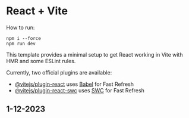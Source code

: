 # React + Vite

How to run:

```shell
npm i --force
npm run dev
```

This template provides a minimal setup to get React working in Vite with HMR and some ESLint rules.

Currently, two official plugins are available:

-   [@vitejs/plugin-react](https://github.com/vitejs/vite-plugin-react/blob/main/packages/plugin-react/README.md) uses [Babel](https://babeljs.io/) for Fast Refresh
-   [@vitejs/plugin-react-swc](https://github.com/vitejs/vite-plugin-react-swc) uses [SWC](https://swc.rs/) for Fast Refresh

## 1-12-2023

<!-- Thật trống rỗng

-
- -->

<!-- Thú thật thì, dù thường khuyên người khác hãy sống healthy, nhưng tôi lại là đứa có lối sống phi lý vãi cả hồn nhất.
Bỏ bữa, thức khuya, ngủ ngày, ăn bậy ăn bạ, blablabla...

Có nhiều hôm tâm trạng tôi như xuống tùng cực, chẳng muốn làm bất cứ điều gì, chỉ có nằm 1 chỗ, cũng chả buồn ăn, như thể,... -->
